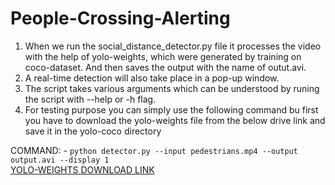 # People-Crossing-Alerting

1. When we run the social_distance_detector.py file it processes the video with the help of yolo-weights, which were generated by training on coco-dataset. And then saves the output with the name of outut.avi.
2. A real-time detection will also take place in a pop-up window.
3. The script takes various arguments which can be understood by runing the script with --help or -h flag.
4. For testing purpose you can simply use the following command bu first you have to download the yolo-weights file from the below drive link and save it in the yolo-coco directory 

COMMAND: - `python detector.py --input pedestrians.mp4 --output output.avi --display 1` <br>
[YOLO-WEIGHTS DOWNLOAD LINK](https://drive.google.com/drive/folders/197lGZAEcf_4QYYSXqGTLI0o9Am9hwdy1)
